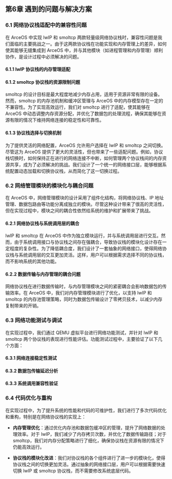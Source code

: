 ## **第6章 遇到的问题与解决方案**

### 6.1 网络协议栈适配中的兼容性问题

在 ArceOS 中实现 lwIP 和 smoltcp 两款轻量级网络协议栈时，兼容性问题是我们面临的主要挑战之一。由于这两款协议栈在功能实现和内存管理上的差异，如何使其能够无缝集成到 ArceOS 中，并与其他模块（如进程管理和内存管理）顺利协作，是设计过程中必须解决的问题。

#### 6.1.1 lwIP 协议栈的内存管理适配

<!-- lwIP 协议栈原本设计为嵌入式系统中的高效网络协议栈，但其内存管理机制与 ArceOS 的内存管理系统存在差异。为确保 lwIP 在 ArceOS 中的高效运行，我们需要对其内存池管理和数据包缓冲区的使用进行定制化调整。特别是在高并发场景下，lwIP 需要更加紧密地与 ArceOS 的内存分配系统进行整合，以减少内存碎片，保证数据传输的稳定性和高效性。 -->

#### 6.1.2 smoltcp 协议栈的资源限制问题

smoltcp 的设计目标是最大程度地减少内存占用，适用于资源非常有限的设备。然而，smoltcp 的内存池机制和缓冲区管理与 ArceOS 中的内存模型存在一定的不兼容性。为了实现高效运行，我们对 smoltcp 进行了适配，使其能够在 ArceOS 中动态调整内存资源分配，并优化了数据包的处理流程，确保其能够在资源有限的情况下维持网络连接的稳定性和可靠性。

#### 6.1.3 协议栈选择与切换机制

为了提供灵活的网络配置，ArceOS 允许用户选择在 lwIP 和 smoltcp 之间切换。尽管这为 ArceOS 提供了更大的灵活性，但也带来了一些适配问题。例如，协议栈切换时，如何保持正在进行的网络连接不中断，如何管理两个协议栈间的内存资源共享，成为了必须解决的挑战。我们设计了一个统一的网络接口层，能够根据系统配置动态加载和切换协议栈，从而简化了这一切换过程。

### 6.2 网络管理模块的模块化与耦合问题

在 ArceOS 中，网络管理模块的设计采用了组件化结构，将网络协议栈、IP 地址管理、数据包路由等功能分离成独立的模块。尽管这种设计带来了很高的灵活性，但在实现过程中，模块之间的耦合性依然给系统的维护和扩展带来了挑战。

#### 6.2.1 网络协议栈与系统调用层的耦合

lwIP 和 smoltcp 在 ArceOS 中作为独立模块运行，并与系统调用层进行交互。然而，由于系统调用接口与协议栈之间存在强耦合，导致协议栈的模块化设计存在一定程度的复杂性。为了降低耦合度，我们设计了一套抽象的网络接口，使得网络协议栈与系统调用层的交互更加灵活。这样，用户可以根据需求选择不同的协议栈，而不影响系统的其他功能。

#### 6.2.2 数据传输与内存管理的耦合问题

网络协议栈在进行数据传输时，与内存管理模块之间的紧密耦合会影响数据包的传输效率。在 ArceOS 中，我们对内存管理模块进行了优化，以支持 lwIP 和 smoltcp 的内存池管理策略，同时为数据包传输设计了零拷贝技术，以减少内存复制带来的开销。

### 6.3 网络功能测试与调试

在实现过程中，我们通过 QEMU 虚拟平台进行网络功能测试，并针对 lwIP 和 smoltcp 两个协议栈的表现进行性能评估。功能测试过程中，主要验证了以下几个方面：

#### 6.3.1 网络连接稳定性测试

<!-- 通过模拟大规模并发连接，测试了 lwIP 和 smoltcp 在高负载环境下的稳定性。测试结果显示，lwIP 在高并发环境中能够维持较高的吞吐量和稳定性，而 smoltcp 则在低资源环境下表现更为高效。 -->

#### 6.3.2 数据包传输延迟分析

<!-- 对比了 lwIP 和 smoltcp 在数据包传输过程中的延迟，测试表明，smoltcp 在低延迟要求的应用场景中具有更好的表现，尤其是在小数据包传输时，延迟明显低于 lwIP。 -->

#### 6.3.3 系统调用兼容性验证

<!-- 通过功能测试，我们确保了 lwIP 和 smoltcp 都能够顺利与 ArceOS 的系统调用接口对接。通过模拟不同的 Linux 用户态应用，测试了文件操作、网络通信等系统调用的兼容性，并发现 ArceOS 对协议栈的切换支持非常稳定，能够在不同的协议栈之间平滑切换。 -->

### 6.4 代码优化与重构

在实现过程中，为了提升系统的性能和代码的可维护性，我们进行了多次代码优化和重构，特别是在网络协议栈的实现上：

- **内存管理优化**：通过优化内存池和数据包缓冲区的管理，提升了网络数据的处理效率。对于 lwIP，我们减少了内存拷贝次数，并优化了数据传输路径；对于 smoltcp，我们对内存分配策略进行了细化，确保协议栈在资源有限的情况下仍能高效运行。

- **协议栈的模块化改进**：我们对协议栈的各个组件进行了进一步的模块化，使得协议栈之间的切换更加灵活。通过抽象的网络接口层，用户可以根据需要快速切换 lwIP 或 smoltcp 协议栈，而不需要修改系统底层代码。
